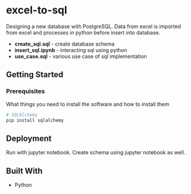 # excel-to-sql

Designing a new database with PostgreSQL. Data from excel is imported from excel and processes in python before insert into database.

* **create_sql.sql** - create database schema
* **insert_sql.ipynb** - interacting sql using python
* **use_case.sql** - various use case of sql implementation

## Getting Started

### Prerequisites

What things you need to install the software and how to install them

``` bash
# SQLAlchemy
pip install sqlalchemy
```

## Deployment

Run with jupyter notebook. Create schema using jupyter notebook as well.

## Built With

* Python
